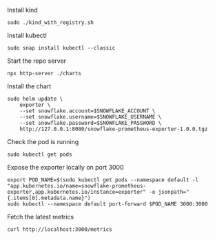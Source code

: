 Install kind
```
sudo ./kind_with_registry.sh
```

Install kubectl
```
sudo snap install kubectl --classic
```

Start the repo server
```
npx http-server ./charts
```

Install the chart
```
sudo helm update \
    exporter \
    --set snowflake.account=$SNOWFLAKE_ACCOUNT \
    --set snowflake.username=$SNOWFLAKE_USERNAME \
    --set snowflake.password=$SNOWFLAKE_PASSWORD \
    http://127.0.0.1:8080/snowflake-prometheus-exporter-1.0.0.tgz
```

Check the pod is running
```
sudo kubectl get pods
```

Expose the exporter locally on port 3000
```
export POD_NAME=$(sudo kubectl get pods --namespace default -l "app.kubernetes.io/name=snowflake-prometheus-exporter,app.kubernetes.io/instance=exporter" -o jsonpath="{.items[0].metadata.name}")
sudo kubectl --namespace default port-forward $POD_NAME 3000:3000
```

Fetch the latest metrics
```
curl http://localhost:3000/metrics
```